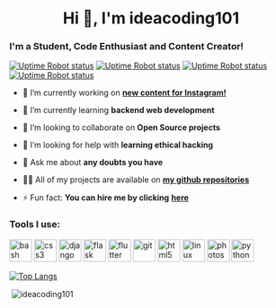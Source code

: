 
<h1 align="center">Hi 👋, I'm ideacoding101</h1>
<h3 align="left">I'm a Student, Code Enthusiast and Content Creator!</h3>

[![Uptime Robot status](https://img.shields.io/uptimerobot/status/m778918918-3e92c097147760ee39d02d36?color=%231DBF73&label=WANNA%20LEARN%20PYTHON%3F&logo=Fiverr&style=for-the-badge)](https://www.fiverr.com/ideacoding)
[![Uptime Robot status](https://img.shields.io/uptimerobot/status/m778918918-3e92c097147760ee39d02d36?color=%23E4405F&label=DAILY%20PYTHON%20CONTENT&logo=Instagram&style=for-the-badge)](https://www.instagram.com/ideacoding101/)
[![Uptime Robot status](https://img.shields.io/uptimerobot/status/m778918918-3e92c097147760ee39d02d36?color=%23FF0000&label=my%20youtube&logo=yOUTUBE&logoColor=%23FF0000&style=for-the-badge)](https://www.youtube.com/channel/UCwF2neCernMKopJHCWAt2aQ)
[![Uptime Robot status](https://img.shields.io/uptimerobot/status/m778918918-3e92c097147760ee39d02d36?color=%23D14836&label=contact%20me&logo=gmail&logoColor=%23D14836&style=for-the-badge)](mailto:ideacoding.contact@gmail.com)

- 🔭 I’m currently working on [**new content for Instagram!**](https://www.instagram.com/ideacoding101/)

- 🌱 I’m currently learning **backend web development**

- 👯 I’m looking to collaborate on **Open Source projects**

- 🤝 I’m looking for help with **learning ethical hacking**

- 💬 Ask me about **any doubts you have**

- 👨‍💻 All of my projects are available on [**my github repositories**](https://github.com/ideacoding101?tab=repositories)

- ⚡ Fun fact: **You can hire me by clicking** [**here**](https://www.fiverr.com/ideacoding)



<h3 align="left">Tools I use: </h3>



<p align="left"><img src="https://www.vectorlogo.zone/logos/gnu_bash/gnu_bash-icon.svg" alt="bash" width="40" height="40"/> <img src="https://devicons.github.io/devicon/devicon.git/icons/css3/css3-original-wordmark.svg" alt="css3" width="40" height="40"/> <img src="https://devicons.github.io/devicon/devicon.git/icons/django/django-original.svg" alt="django" width="40" height="40"/> <img src="https://www.vectorlogo.zone/logos/pocoo_flask/pocoo_flask-icon.svg" alt="flask" width="40" height="40"/> <img src="https://www.vectorlogo.zone/logos/flutterio/flutterio-icon.svg" alt="flutter" width="40" height="40"/> <img src="https://www.vectorlogo.zone/logos/git-scm/git-scm-icon.svg" alt="git" width="40" height="40"/> <img src="https://devicons.github.io/devicon/devicon.git/icons/html5/html5-original-wordmark.svg" alt="html5" width="40" height="40"/> <img src="https://devicons.github.io/devicon/devicon.git/icons/linux/linux-original.svg" alt="linux" width="40" height="40"/> <img src="https://devicons.github.io/devicon/devicon.git/icons/photoshop/photoshop-plain.svg" alt="photoshop" width="40" height="40"/> <img src="https://devicons.github.io/devicon/devicon.git/icons/python/python-original.svg" alt="python" width="40" height="40"/></p>

[![Top Langs](https://github-readme-stats.vercel.app/api/top-langs/?username=ideacoding101)](https://github.com/anuraghazra/github-readme-stats)

<p>&nbsp;<img align="center" src="https://github-readme-stats.vercel.app/api?username=ideacoding101&show_icons=true" alt="ideacoding101" /></p>
